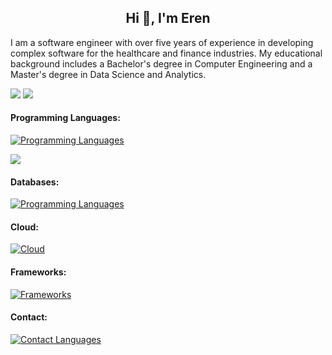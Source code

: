 <h2 align="center"> Hi 👋, I'm Eren </h2>

<p>I am a software engineer with over five years of experience in developing complex software for the healthcare and finance industries. My educational background includes a Bachelor's degree in Computer Engineering and a Master's degree in Data Science and Analytics.</p>


<img  src="https://github-readme-stats.vercel.app/api?username=ErenUfuktepe&theme=prussian&show_icons=true&hide_border=false&count_private=true" />


<img  src="https://github-readme-streak-stats.herokuapp.com/?user=ErenUfuktepe&theme=prussian&hide_border=false" />


<h4>Programming Languages:</h4> 

[![Programming Languages](https://skillicons.dev/icons?i=js,java,python,c,cpp,cs,r&perline=3)](https://github.com/ErenUfuktepe/)

<img  src="https://github-readme-stats.vercel.app/api/top-langs/?username=ErenUfuktepe&theme=prussian&show_icons=true&hide_border=false&layout=compact"/>  

<h4>Databases:</h4>

[![Programming Languages](https://skillicons.dev/icons?i=mysql,postgresql&perline=3)](https://github.com/ErenUfuktepe/)

<h4>Cloud:</h4>

[![Cloud](https://skillicons.dev/icons?i=aws,azure,gcp&perline=3)](https://github.com/ErenUfuktepe/)

<h4>Frameworks:</h4>

[![Frameworks](https://skillicons.dev/icons?i=spring,dotnet,react&perline=3)](https://github.com/ErenUfuktepe/)



<h4>Contact:</h4>

[![Contact Languages](https://skillicons.dev/icons?i=linkedin)](https://www.linkedin.com/in/eren-ufuktepe-a20081145/)


